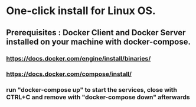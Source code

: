 # One-click install for Linux OS.

## Prerequisites :  Docker Client and Docker Server installed on your machine with docker-compose.
### https://docs.docker.com/engine/install/binaries/
### https://docs.docker.com/compose/install/


### run "docker-compose up" to start the services, close with CTRL+C and remove with "docker-compose down" afterwards